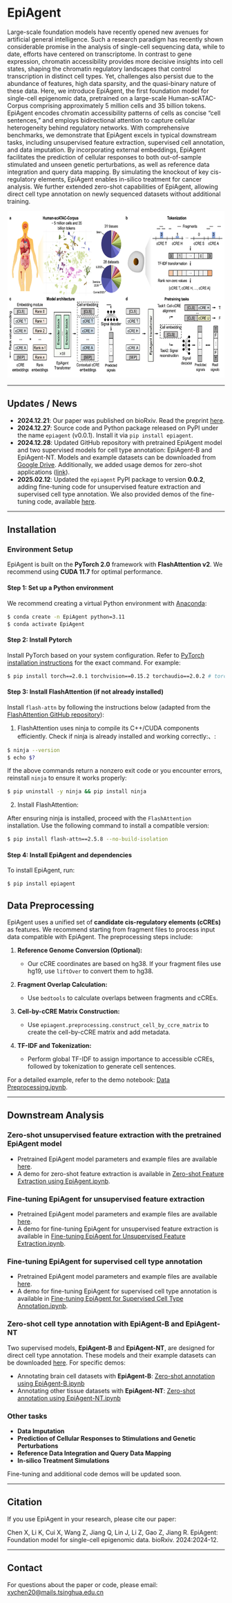 # EpiAgent

Large-scale foundation models have recently opened new avenues for artificial general intelligence. Such a research paradigm has recently shown considerable promise in the analysis of single-cell sequencing data, while to date, efforts have centered on transcriptome. In contrast to gene expression, chromatin accessibility provides more decisive insights into cell states, shaping the chromatin regulatory landscapes that control transcription in distinct cell types. Yet, challenges also persist due to the abundance of features, high data sparsity, and the quasi-binary nature of these data. Here, we introduce EpiAgent, the first foundation model for single-cell epigenomic data, pretrained on a large-scale Human-scATAC-Corpus comprising approximately 5 million cells and 35 billion tokens. EpiAgent encodes chromatin accessibility patterns of cells as concise “cell sentences,” and employs bidirectional attention to capture cellular heterogeneity behind regulatory networks. With comprehensive benchmarks, we demonstrate that EpiAgent excels in typical downstream tasks, including unsupervised feature extraction, supervised cell annotation, and data imputation. By incorporating external embeddings, EpiAgent facilitates the prediction of cellular responses to both out-of-sample stimulated and unseen genetic perturbations, as well as reference data integration and query data mapping. By simulating the knockout of key cis-regulatory elements, EpiAgent enables in-silico treatment for cancer analysis. We further extended zero-shot capabilities of EpiAgent, allowing direct cell type annotation on newly sequenced datasets without additional training.

<p align="center">
  <img src="https://github.com/xy-chen16/EpiAgent/blob/main/inst/model.png" width="700" height="385" alt="image">
</p>

---

## Updates / News

- **2024.12.21**: Our paper was published on bioRxiv. Read the preprint [here](https://www.biorxiv.org/content/10.1101/2024.12.19.629312v1).
- **2024.12.27**: Source code and Python package released on PyPI under the name `epiagent` (v0.0.1). Install it via `pip install epiagent`.
- **2024.12.28**: Updated GitHub repository with pretrained EpiAgent model and two supervised models for cell type annotation: EpiAgent-B and EpiAgent-NT. Models and example datasets can be downloaded from [Google Drive](https://drive.google.com/drive/folders/1WlNykSCNtZGsUp2oG0dw3cDdVKYDR-iX?usp=sharing). Additionally, we added usage demos for zero-shot applications ([link](https://github.com/xy-chen16/EpiAgent/tree/main/demo/)).
- **2025.02.12**: Updated the `epiagent` PyPI package to version **0.0.2**, adding fine-tuning code for unsupervised feature extraction and supervised cell type annotation. We also provided demos of the fine-tuning code, available [here](https://github.com/xy-chen16/EpiAgent/tree/main/demo/).

---

## Installation

### Environment Setup

EpiAgent is built on the **PyTorch 2.0** framework with **FlashAttention v2**. We recommend using **CUDA 11.7** for optimal performance.

#### Step 1: Set up a Python environment

We recommend creating a virtual Python environment with [Anaconda](https://docs.anaconda.com/free/anaconda/install/linux/):

```bash
$ conda create -n EpiAgent python=3.11
$ conda activate EpiAgent
```
#### Step 2: Install Pytorch

Install PyTorch based on your system configuration. Refer to [PyTorch installation instructions](https://pytorch.org/get-started/previous-versions/) for the exact command. For example:

```bash
$ pip install torch==2.0.1 torchvision==0.15.2 torchaudio==2.0.2 # torch 2.0.1 + cuda 11.7
```

#### Step 3: Install FlashAttention (if not already installed)

Install `flash-attn` by following the instructions below (adapted from the [FlashAttention GitHub repository](https://github.com/Dao-AILab/flash-attention/tree/v2.7.2)):

1. FlashAttention uses ninja to compile its C++/CUDA components efficiently. Check if ninja is already installed and working correctly:、:

```bash
$ ninja --version
$ echo $?
```

If the above commands return a nonzero exit code or you encounter errors, reinstall `ninja` to ensure it works properly:

```bash
$ pip uninstall -y ninja && pip install ninja
```

2. Install FlashAttention:

After ensuring ninja is installed, proceed with the `FlashAttention` installation. Use the following command to install a compatible version:

```bash
$ pip install flash-attn==2.5.8 --no-build-isolation
```

#### Step 4: Install EpiAgent and dependencies

To install EpiAgent, run:

```bash
$ pip install epiagent
```

## Data Preprocessing

EpiAgent uses a unified set of **candidate cis-regulatory elements (cCREs)** as features. We recommend starting from fragment files to process input data compatible with EpiAgent. The preprocessing steps include:

1. **Reference Genome Conversion (Optional):**
   - Our cCRE coordinates are based on hg38. If your fragment files use hg19, use `liftOver` to convert them to hg38.

2. **Fragment Overlap Calculation:**
   - Use `bedtools` to calculate overlaps between fragments and cCREs.

3. **Cell-by-cCRE Matrix Construction:**
   - Use `epiagent.preprocessing.construct_cell_by_ccre_matrix` to create the cell-by-cCRE matrix and add metadata.

4. **TF-IDF and Tokenization:**
   - Perform global TF-IDF to assign importance to accessible cCREs, followed by tokenization to generate cell sentences.

For a detailed example, refer to the demo notebook: [Data Preprocessing.ipynb](https://github.com/xy-chen16/EpiAgent/demo/Data%20Preprocessing.ipynb).

---

## Downstream Analysis

### Zero-shot unsupervised feature extraction with the pretrained EpiAgent model

- Pretrained EpiAgent model parameters and example files are available [here](https://drive.google.com/drive/folders/1WlNykSCNtZGsUp2oG0dw3cDdVKYDR-iX?usp=sharing).
- A demo for zero-shot feature extraction is available in [Zero-shot Feature Extraction using EpiAgent.ipynb](https://github.com/xy-chen16/EpiAgent/demo/Zero-shot%20Feature%20Extraction%20using%20EpiAgent.ipynb).

### Fine-tuning EpiAgent for unsupervised feature extraction

- Pretrained EpiAgent model parameters and example files are available [here](https://drive.google.com/drive/folders/1WlNykSCNtZGsUp2oG0dw3cDdVKYDR-iX?usp=sharing).
- A demo for fine-tuning EpiAgent for unsupervised feature extraction is available in [Fine-tuning EpiAgent for Unsupervised Feature Extraction.ipynb](https://github.com/xy-chen16/EpiAgent/blob/main/demo/Fine-tuning%20EpiAgent%20for%20Unsupervised%20Feature%20Extraction.ipynb).

### Fine-tuning EpiAgent for supervised cell type annotation

- Pretrained EpiAgent model parameters and example files are available [here](https://drive.google.com/drive/folders/1WlNykSCNtZGsUp2oG0dw3cDdVKYDR-iX?usp=sharing).
- A demo for fine-tuning EpiAgent for supervised cell type annotation is available in [Fine-tuning EpiAgent for Supervised Cell Type Annotation.ipynb](https://github.com/xy-chen16/EpiAgent/blob/main/demo/Fine-tuning%20EpiAgent%20for%20Supervised%20Cell%20Type%20Annotation.ipynb).

### Zero-shot cell type annotation with EpiAgent-B and EpiAgent-NT

Two supervised models, **EpiAgent-B** and **EpiAgent-NT**, are designed for direct cell type annotation. These models and their example datasets can be downloaded [here](https://drive.google.com/drive/folders/1WlNykSCNtZGsUp2oG0dw3cDdVKYDR-iX?usp=sharing). For specific demos:

- Annotating brain cell datasets with **EpiAgent-B**: [Zero-shot annotation using EpiAgent-B.ipynb](https://github.com/xy-chen16/EpiAgent/demo/Zero-shot%20annotation%20using%20EpiAgent-B.ipynb)
- Annotating other tissue datasets with **EpiAgent-NT**: [Zero-shot annotation using EpiAgent-NT.ipynb](https://github.com/xy-chen16/EpiAgent/demo/Zero-shot%20annotation%20using%20EpiAgent-NT.ipynb)

### Other tasks
- **Data Imputation**
- **Prediction of Cellular Responses to Stimulations and Genetic Perturbations**
- **Reference Data Integration and Query Data Mapping**
- **In-silico Treatment Simulations**

Fine-tuning and additional code demos will be updated soon.

---

## Citation

If you use EpiAgent in your research, please cite our paper:

Chen X, Li K, Cui X, Wang Z, Jiang Q, Lin J, Li Z, Gao Z, Jiang R. EpiAgent: Foundation model for single-cell epigenomic data. bioRxiv. 2024:2024-12.

---

## Contact

For questions about the paper or code, please email: xychen20@mails.tsinghua.edu.cn

